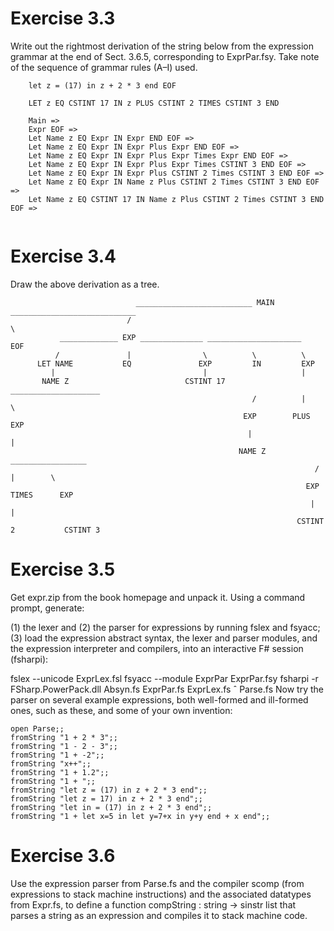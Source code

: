 # Exercise 3.3

Write out the rightmost derivation of the string below from the expression
grammar at the end of Sect. 3.6.5, corresponding to ExprPar.fsy. Take note
of the sequence of grammar rules (A–I) used.

```
    let z = (17) in z + 2 * 3 end EOF
```

```
    LET z EQ CSTINT 17 IN z PLUS CSTINT 2 TIMES CSTINT 3 END
    
    Main =>
    Expr EOF => 
    Let Name z EQ Expr IN Expr END EOF => 
    Let Name z EQ Expr IN Expr Plus Expr END EOF =>  
    Let Name z EQ Expr IN Expr Plus Expr Times Expr END EOF => 
    Let Name z EQ Expr IN Expr Plus Expr Times CSTINT 3 END EOF => 
    Let Name z EQ Expr IN Expr Plus CSTINT 2 Times CSTINT 3 END EOF => 
    Let Name z EQ Expr IN Name z Plus CSTINT 2 Times CSTINT 3 END EOF => 
    Let Name z EQ CSTINT 17 IN Name z Plus CSTINT 2 Times CSTINT 3 END EOF =>
    
```
# Exercise 3.4
Draw the above derivation as a tree.

```
                            __________________________ MAIN ____________________________
                          /                                                             \                          
           _____________ EXP ______________ _____________________                       EOF
          /               |                \          \          \
      LET NAME           EQ               EXP         IN         EXP
         |                                 |                     |
       NAME Z                          CSTINT 17       ____________________
                                                      /          |          \
                                                    EXP        PLUS        EXP
                                                     |                       |
                                                   NAME Z            _________________
                                                                    /        |        \
                                                                  EXP     TIMES      EXP
                                                                   |                  |
                                                                CSTINT 2           CSTINT 3        
```

# Exercise 3.5
Get expr.zip from the book homepage and unpack it. Using a
command prompt, generate:

(1) the lexer and
(2) the parser for expressions by running fslex and fsyacc; 
(3) load the expression abstract syntax, the lexer and parser modules, and the expression interpreter and compilers, into an interactive F# session (fsharpi): 

fslex --unicode ExprLex.fsl
fsyacc --module ExprPar ExprPar.fsy
fsharpi -r FSharp.PowerPack.dll Absyn.fs ExprPar.fs ExprLex.fs ˆ
Parse.fs
Now try the parser on several example expressions, both well-formed and ill-formed
ones, such as these, and some of your own invention:
```
open Parse;;
fromString "1 + 2 * 3";;
fromString "1 - 2 - 3";;
fromString "1 + -2";;
fromString "x++";;
fromString "1 + 1.2";;
fromString "1 + ";;
fromString "let z = (17) in z + 2 * 3 end";;
fromString "let z = 17) in z + 2 * 3 end";;
fromString "let in = (17) in z + 2 * 3 end";;
fromString "1 + let x=5 in let y=7+x in y+y end + x end";;

```

# Exercise 3.6
Use the expression parser from Parse.fs and the compiler scomp
(from expressions to stack machine instructions) and the associated datatypes from
Expr.fs, to define a function compString : string -> sinstr list
that parses a string as an expression and compiles it to stack machine code.


